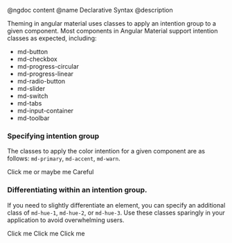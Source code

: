 @ngdoc content
@name Declarative Syntax
@description

Theming in angular material uses classes to apply an intention group to a given
component. Most components in Angular Material support intention classes 
as expected, including:

- md-button
- md-checkbox
- md-progress-circular
- md-progress-linear
- md-radio-button
- md-slider
- md-switch
- md-tabs
- md-input-container
- md-toolbar


### Specifying intention group

The classes to apply the color intention for a given component are as follows:
`md-primary`, `md-accent`, `md-warn`.

<hljs lang="html">
<md-button class="md-primary">Click me</md-button>
<md-button class="md-accent">or maybe me</md-button>
<md-button class="md-warn">Careful</md-button>
</hljs>

### Differentiating within an intention group.

If you need to slightly differentiate an element, you can specify an additional
class of `md-hue-1`, `md-hue-2`, or `md-hue-3`. Use these classes sparingly
in your application to avoid overwhelming users.

<hljs lang="html">
<md-button class="md-primary">Click me</md-button>
<md-button class="md-primary md-hue-1">Click me</md-button>
<md-button class="md-primary md-hue-2">Click me</md-button>
</hljs>
